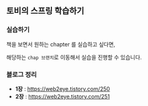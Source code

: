 ## 토비의 스프링 학습하기

### 실습하기
책을 보면서 원하는 chapter 를 실습하고 싶다면,

해당하는 `chap 브랜치`로 이동해서 실습을 진행할 수 있습니다.

### 블로그 정리
* **1장** : https://web2eye.tistory.com/250
* **2장** : https://web2eye.tistory.com/251
